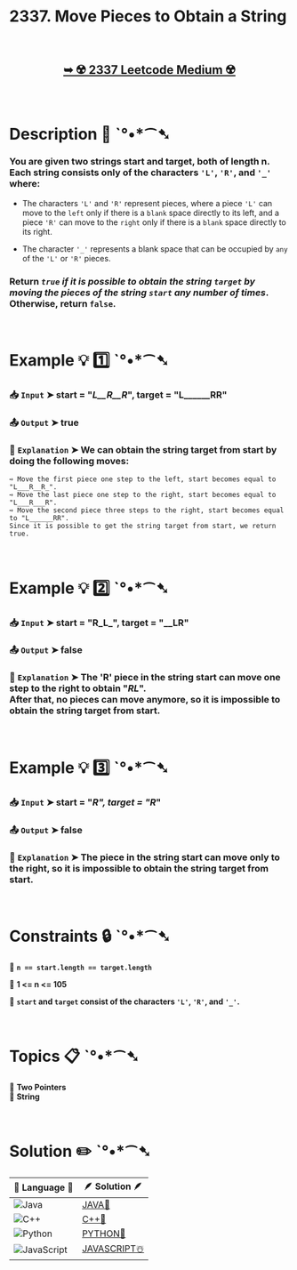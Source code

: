 # 2337. Move Pieces to Obtain a String

</br>

<h2 align="center"> 

<a href="https://leetcode.com/problems/move-pieces-to-obtain-a-string/description/?envType=daily-question&envId=2024-12-05"><strong>➥ ☢️ 2337 Leetcode Medium ☢️ </strong></a>
</h2>

</br>

# Description 📜 ˋ°•*⁀➷

### You are given two strings start and target, both of length n. Each string consists only of the characters `'L'`, `'R'`, and `'_'` where:

- The characters `'L'` and `'R'` represent pieces, where a piece `'L'` can move to the `left` only if there is a `blank` space directly to its left, and a piece `'R'` can move to the `right` only if there is a `blank` space directly to its right.

- The character `'_'` represents a blank space that can be occupied by `any` of the `'L'` or `'R'` pieces.

### Return *`true` if it is possible to obtain the string `target` by moving the pieces of the string `start` any number of times*. Otherwise, return `false`.

</br>

# Example 💡 1️⃣ ˋ°•*⁀➷

  ### 📥 `Input`  ➤ start = "_L__R__R_", target = "L______RR"

  ### 📤 `Output`  ➤ true

  ### 🔦 `Explanation`  ➤ We can obtain the string target from start by doing the following moves:

    ➺ Move the first piece one step to the left, start becomes equal to "L___R__R_".
    ➺ Move the last piece one step to the right, start becomes equal to "L___R___R".
    ➺ Move the second piece three steps to the right, start becomes equal to "L______RR".
    Since it is possible to get the string target from start, we return true.

</br>

# Example 💡 2️⃣ ˋ°•*⁀➷

  ### 📥 `Input` ➤ start = "R_L_", target = "__LR"

  ### 📤 `Output`  ➤ false

  ### 🔦 `Explanation` ➤ The 'R' piece in the string start can move one step to the right to obtain "_RL_".</br> After that, no pieces can move anymore, so it is impossible to obtain the string target from start.

</br>

# Example 💡 3️⃣ ˋ°•*⁀➷

  ### 📥 `Input` ➤ start = "_R", target = "R_"

  ### 📤 `Output`  ➤ false

  ### 🔦 `Explanation`  ➤ The piece in the string start can move only to the right, so it is impossible to obtain the string target from start.

</br>

# Constraints 🔒 ˋ°•*⁀➷

🔹 **`n == start.length == target.length`** </br>

🔹 **1 <= n <= 105** </br>

🔹 **`start` and `target` consist of the characters `'L'`, `'R'`, and `'_'`.** </br>

</br>

# Topics 📋 ˋ°•*⁀➷

🔸 **Two Pointers**  </br>
🔸 **String**  </br>

</br>

# Solution ✏️ ˋ°•*⁀➷

| 📒 Language 📒  | 🪶 Solution 🪶 |
| ------------- | ------------- |
|  ![Java](https://img.shields.io/badge/java-%23ED8B00.svg?style=for-the-badge&logo=openjdk&logoColor=white)  | [JAVA🍁](https://github.com/Prakhar-002/LEETCODE/blob/main/%F0%9F%93%9C%20Daily%20Challange%20%F0%9F%92%A1/12%20December%20%F0%9F%90%BB%E2%80%8D%E2%9D%84%EF%B8%8F%202024/05%20-%2012%20-%202024%20---%202337.%20Move%20Pieces%20to%20Obtain%20a%20String%20%E2%98%83%EF%B8%8F%20%F0%9F%8D%81%20%F0%9F%8D%B0%20%F0%9F%8E%B2/%F0%9F%8D%81JAVA%20-%202337.%20Move%20Pieces%20to%20Obtain%20a%20String.java) |
|  ![C++](https://img.shields.io/badge/c++-%2300599C.svg?style=for-the-badge&logo=c%2B%2B&logoColor=white)  | [C++🎲](https://github.com/Prakhar-002/LEETCODE/blob/main/%F0%9F%93%9C%20Daily%20Challange%20%F0%9F%92%A1/12%20December%20%F0%9F%90%BB%E2%80%8D%E2%9D%84%EF%B8%8F%202024/05%20-%2012%20-%202024%20---%202337.%20Move%20Pieces%20to%20Obtain%20a%20String%20%E2%98%83%EF%B8%8F%20%F0%9F%8D%81%20%F0%9F%8D%B0%20%F0%9F%8E%B2/%F0%9F%8E%B2CPP%20-%202337.%20Move%20Pieces%20to%20Obtain%20a%20String.cpp)  |
|  ![Python](https://img.shields.io/badge/python-3670A0?style=for-the-badge&logo=python&logoColor=ffdd54)    | [PYTHON🍰](https://github.com/Prakhar-002/LEETCODE/blob/main/%F0%9F%93%9C%20Daily%20Challange%20%F0%9F%92%A1/12%20December%20%F0%9F%90%BB%E2%80%8D%E2%9D%84%EF%B8%8F%202024/05%20-%2012%20-%202024%20---%202337.%20Move%20Pieces%20to%20Obtain%20a%20String%20%E2%98%83%EF%B8%8F%20%F0%9F%8D%81%20%F0%9F%8D%B0%20%F0%9F%8E%B2/%F0%9F%8D%B0PYTHON%20-%202337.%20Move%20Pieces%20to%20Obtain%20a%20String.py) |
| ![JavaScript](https://img.shields.io/badge/javascript-%23323330.svg?style=for-the-badge&logo=javascript&logoColor=%23F7DF1E)   | [JAVASCRIPT☃️](https://github.com/Prakhar-002/LEETCODE/blob/main/%F0%9F%93%9C%20Daily%20Challange%20%F0%9F%92%A1/12%20December%20%F0%9F%90%BB%E2%80%8D%E2%9D%84%EF%B8%8F%202024/05%20-%2012%20-%202024%20---%202337.%20Move%20Pieces%20to%20Obtain%20a%20String%20%E2%98%83%EF%B8%8F%20%F0%9F%8D%81%20%F0%9F%8D%B0%20%F0%9F%8E%B2/%E2%98%83%EF%B8%8FJAVASCRIPT%20-%202337.%20Move%20Pieces%20to%20Obtain%20a%20String.js) |
